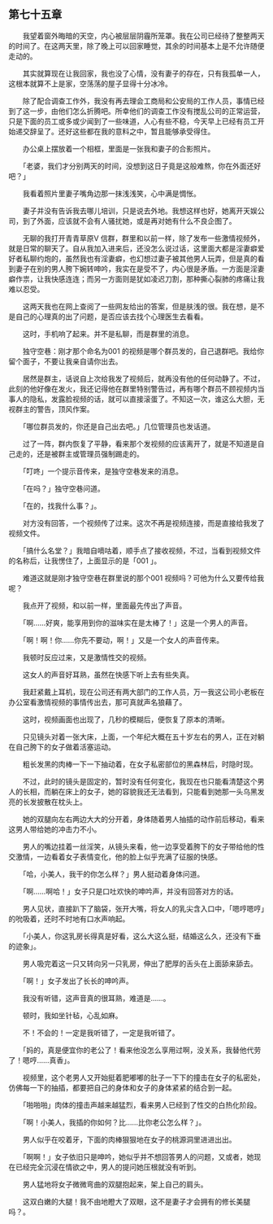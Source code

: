 ## 第七十五章

　　我望着窗外晦暗的天空，内心被层层阴霾所笼罩。我在公司已经待了整整两天的时间了。在这两天里，除了晚上可以回家睡觉，其余的时间基本上是不允许随便走动的。

　　其实就算现在让我回家，我也没了心情，没有妻子的存在，只有我孤单一人，这根本就算不上是家，空荡荡的屋子显得十分冰冷。

　　除了配合调查工作外，我没有再去理会工商局和公安局的工作人员，事情已经到了这一步，由他们怎么折腾吧。所幸他们的调查工作没有搅乱公司的正常运营，只是下面的员工或多或少闻到了一些味道，人心有些不稳，今天早上已经有员工开始递交辞呈了。还好这些都在我的意料之中，暂且能够承受得住。

　　办公桌上摆放着一个相框，里面是一张我和妻子的合影照片。

　　「老婆，我们才分别两天的时间，没想到这日子竟是这般难熬，你在外面还好吧？」

　　我看着照片里妻子嘴角边那一抹浅浅笑，心中满是惆怅。

　　妻子并没有告诉我去哪儿培训，只是说去外地。我想这样也好，她离开天娱公司，到了外面，应该就不会有人骚扰她，或是再对她有什么不良企图了。

　　无聊的我打开青青草原V 信群，群里和以前一样，除了发布一些激情视频外，就是日常的聊天了。自从我加入进来后，还没怎么说过话，这里面大都是淫妻癖爱好者私聊约炮的，虽然我也有淫妻癖，也幻想过妻子被其他男人玩弄，但是真的看到妻子在别的男人胯下婉转呻吟，我实在是受不了，内心很是矛盾。一方面是淫妻癖作祟，让我快感连连；而另一方面则是犹如凌迟刀割，那种撕心裂肺的疼痛让我难以忍受。

　　这两天我也在网上查阅了一些网友给出的答案，但是肤浅的很。我在想，是不是自己的心理真的出了问题，是否应该去找个心理医生去看看。

　　这时，手机响了起来。并不是私聊，而是群里的消息。

　　独守空巷：刚才那个命名为001 的视频是哪个群员发的，自己退群吧。我给你留个面子，不要让我亲自请你出去。

　　居然是群主，话说自上次给我发了视频后，就再没有他的任何动静了。不过，此刻的他好像在发火，我还记得他在群里特别警告过，再有哪个群员不顾视频内当事人的隐私，发露脸视频的话，就可以直接滚蛋了。不知这一次，谁这么大胆，无视群主的警告，顶风作案。

　　「哪位群员发的，你还是自己出去吧。」几位管理员也发话道。

　　过了一阵，群内恢复了平静，看来那个发视频的应该离开了，就是不知道是自己走的，还是被群主或管理员强制踢走的。

　　「叮咚」一个提示音传来，是独守空巷发来的消息。

　　「在吗？」独守空巷问道。

　　「在的，找我什么事？」。

　　对方没有回答，一个视频传了过来。这次不再是视频连接，而是直接给我发了视频文件。

　　「搞什么名堂？」我暗自嘀咕着，顺手点了接收视频，不过，当看到视频文件的名称后，让我愣住了，上面显示的是「001 」。

　　难道这就是刚才独守空巷在群里说的那个001 视频吗？可他为什么又要传给我呢？

　　我点开了视频，和以前一样，里面最先传出了声音。

　　「啊……好爽，能享用到你的滋味实在是太棒了！」这是一个男人的声音。

　　「啊！啊！你……你先不要动，啊！」又是一个女人的声音传来。

　　我顿时反应过来，又是激情性交的视频。

　　这女人的声音好耳熟，虽然在快感下听上去有些失真。

　　我赶紧戴上耳机，现在公司还有两大部门的工作人员，万一我这公司小老板在办公室看激情视频的事情传出去，那可真就声名狼藉了。

　　这时，视频画面也出现了，几秒的模糊后，便恢复了原本的清晰。

　　只见镜头对着一张大床，上面，一个年纪大概在五十岁左右的男人，正在对躺在自己胯下的女子做着活塞运动。

　　粗长发黑的肉棒一下一下抽动着，在女子私密部位的黑森林后，时隐时现。

　　不过，此时的镜头是固定的，暂时没有任何变化，我现在也只能看清楚这个男人的长相，而躺在床上的女子，她的容貌我还无法看到，只能看到她那一头乌黑发亮的长发披散在枕头上。

　　她的双腿向左右两边大大的分开着，身体随着男人抽插的动作前后移动，看来这男人带给她的冲击力不小。

　　男人的嘴边挂着一丝淫笑，从镜头来看，他一边享受着胯下的女子带给他的性交激情，一边看着女子表情变化，他的脸上似乎充满了征服的快感。

　　「哈，小美人，我干的你怎么样？」男人挺动着身体问道。

　　「啊……啊哈！」女子只是口吐欢快的呻吟声，并没有回答对方的话。

　　男人见状，直接趴下了脑袋，张开大嘴，将女人的乳尖含入口中，「嗯哼嗯哼」的吮吸着，还时不时地有口水声响起。

　　「小美人，你这乳房长得真是好看，这么大这么挺，结婚这么久，还没有下垂的迹象」。

　　男人吸完着这一只又转向另一只乳房，伸出了肥厚的舌头在上面舔来舔去。

　　「啊！」女子发出了长长的呻吟声。

　　我没有听错，这声音真的很耳熟，难道是……。

　　顿时，我如坐针毡，心乱如麻。

　　不！不会的！一定是我听错了，一定是我听错了。

　　「妈的，真是便宜你的老公了！看来他没怎么享用过啊，没关系，我替他代劳了！嗯哼……真香」。

　　视频里，这个老男人又开始挺着肥嘟嘟的肚子一下下的撞击在女子的私密处，仿佛每一下的抽插，都要把自己的身体和女子的身体紧紧的结合到一起。

　　「啪啪啪」肉体的撞击声越来越猛烈，看来男人已经到了性交的白热化阶段。

　　「啊！小美人，我插的你如何？比……比你老公怎么样？」。

　　男人似乎在咬着牙，下面的肉棒狠狠地在女子的桃源洞里进进出出。

　　「啊啊！」女子依旧只是呻吟，她似乎并不想回答男人的问题，又或者，她现在已经完全沉浸在情欲之中，男人的提问她压根就没有听到。

　　男人猛地将女子微微弯曲的双腿抱起来，架上自己的肩头。

　　这双白嫩的大腿！我不由地瞪大了双眼，这不是妻子才会拥有的修长美腿吗？。

